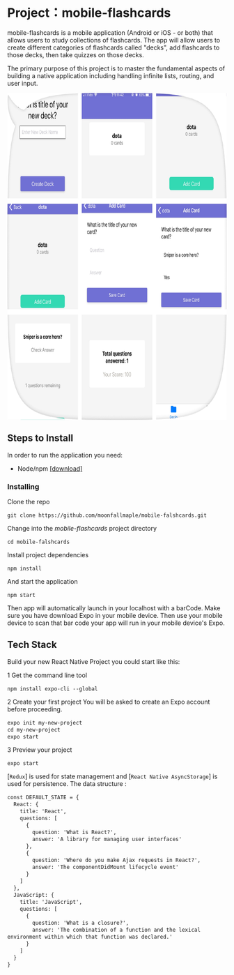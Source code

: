 # Project：mobile-flashcards

mobile-flashcards is a mobile application (Android or iOS - or both) that allows users to study collections of flashcards. The app will allow users to create different categories of flashcards called "decks", add flashcards to those decks, then take quizzes on those decks.

The primary purpose of this project is to master the fundamental aspects of building a native application including handling infinite lists, routing, and user input. 


<div  align="center">
<img src="./01.JPG" width = "900" height = "750" alt="图片名称" align=center /></b>
</div>



## Steps to Install
In order to run the application you need:
- Node/npm [[download]](https://nodejs.org/en/)

### Installing

Clone the repo

```
git clone https://github.com/moonfallmaple/mobile-falshcards.git
```

Change into the *mobile-flashcards* project directory

```
cd mobile-falshcards
```

Install project dependencies

```
npm install
```

And start the application

```
npm start
```

Then app will automatically launch in your localhost with a barCode.
Make sure you have download Expo in your mobile device. Then
use your mobile device to scan that bar code
your app will run in your mobile device's Expo.


## Tech Stack
Build your new React Native Project you could start like this:

1 Get the command line tool
```
npm install expo-cli --global
```
2 Create your first project
You will be asked to create an Expo account before proceeding.

```
expo init my-new-project
cd my-new-project
expo start
```
3 Preview your project

```
expo start
```

[`Redux`] is used for state management and [`React Native AsyncStorage`] is used for persistence. 
The data structure :

```
const DEFAULT_STATE = {
  React: {
    title: 'React',
    questions: [
      {
        question: 'What is React?',
        answer: 'A library for managing user interfaces'
      },
      {
        question: 'Where do you make Ajax requests in React?',
        answer: 'The componentDidMount lifecycle event'
      }
    ]
  },
  JavaScript: {
    title: 'JavaScript',
    questions: [
      {
        question: 'What is a closure?',
        answer: 'The combination of a function and the lexical environment within which that function was declared.'
      }
    ]
  }
}


```